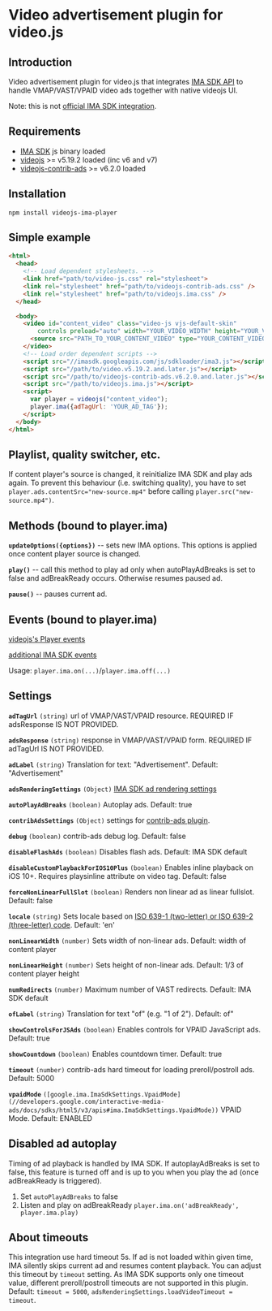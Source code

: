 # Video advertisement plugin for video.js

Introduction
------------

Video advertisement plugin for video.js that integrates [IMA SDK API](https://developers.google.com/interactive-media-ads/docs/sdks/html5/v3/apis) 
to handle VMAP/VAST/VPAID video ads together with native videojs UI.

Note: this is not [official IMA SDK integration](https://github.com/googleads/videojs-ima).

Requirements
------------

- [IMA SDK](https://developers.google.com/interactive-media-ads/docs/sdks/html5/v3/apis) js binary loaded
- [videojs](https://github.com/videojs/video.js) >= v5.19.2 loaded (inc v6 and v7)
- [videojs-contrib-ads](https://github.com/videojs/videojs-contrib-ads) >= v6.2.0 loaded

Installation
--------------

```
npm install videojs-ima-player
```

Simple example
--------------

```html
<html>
  <head>
    <!-- Load dependent stylesheets. -->
    <link href="path/to/video-js.css" rel="stylesheet">
    <link rel="stylesheet" href="path/to/videojs-contrib-ads.css" />
    <link rel="stylesheet" href="path/to/videojs.ima.css" />
  </head>

  <body>
    <video id="content_video" class="video-js vjs-default-skin"
        controls preload="auto" width="YOUR_VIDEO_WIDTH" height="YOUR_VIDEO_HEIGHT">
      <source src="PATH_TO_YOUR_CONTENT_VIDEO" type="YOUR_CONTENT_VIDEO_TYPE" />
    </video>
    <!-- Load order dependent scripts -->
    <script src="//imasdk.googleapis.com/js/sdkloader/ima3.js"></script>
    <script src="/path/to/video.v5.19.2.and.later.js"></script>
    <script src="/path/to/videojs-contrib-ads.v6.2.0.and.later.js"></script>
    <script src="/path/to/videojs.ima.js"></script>
    <script>
      var player = videojs("content_video");
      player.ima({adTagUrl: 'YOUR_AD_TAG'});
    </script>
  </body>
</html>
```

Playlist, quality switcher, etc.
--------------------------------

If content player's source is changed, it reinitialize IMA SDK and play ads again. To prevent this behaviour (i.e. switching quality), 
you have to set ``player.ads.contentSrc="new-source.mp4"`` before calling ``player.src("new-source.mp4")``.

Methods (bound to player.ima)
-----------------------------

**`updateOptions({options})`** -- sets new IMA options. This options is applied once content player source is changed. 

**`play()`** -- call this method to play ad only when autoPlayAdBreaks is set to false and adBreakReady occurs. Otherwise resumes paused ad.

**`pause()`** -- pauses current ad.

Events (bound to player.ima)
----------------------------

[videojs's Player events](https://docs.videojs.com/player#event:beforepluginsetup:$name)

[additional IMA SDK events](https://developers.google.com/interactive-media-ads/docs/sdks/html5/v3/apis#ima.AdEvent.Type)

Usage: `player.ima.on(...)`/`player.ima.off(...)`

Settings
--------

**`adTagUrl`** `(string)`
url of VMAP/VAST/VPAID resource. REQUIRED IF adsResponse IS NOT PROVIDED.

**`adsResponse`** `(string)`
response in VMAP/VAST/VPAID form. REQUIRED IF adTagUrl IS NOT PROVIDED.

**`adLabel`** `(string)`
Translation for text: "Advertisement". Default: "Advertisement"

**`adsRenderingSettings`** `(Object)`
[IMA SDK ad rendering settings](https://developers.google.com/interactive-media-ads/docs/sdks/html5/v3/apis#ima.AdsRenderingSettings)

**`autoPlayAdBreaks`** `(boolean)`
Autoplay ads. Default: true

**`contribAdsSettings`** `(Object)`
settings for [contrib-ads plugin](http://videojs.github.io/videojs-contrib-ads/integrator/options.html).

**`debug`** `(boolean)`
contrib-ads debug log. Default: false

**`disableFlashAds`** `(boolean)`
Disables flash ads. Default: IMA SDK default

**`disableCustomPlaybackForIOS10Plus`** `(boolean)`
Enables inline playback on iOS 10+. Requires playsinline attribute on video tag. Default: false

**`forceNonLinearFullSlot`** `(boolean)`
Renders non linear ad as linear fullslot. Default: false

**`locale`** `(string)`
Sets locale based on [ISO 639-1 (two-letter) or ISO 639-2 (three-letter) code](http://www.loc.gov/standards/iso639-2/php/English_list.php). Default: 'en'

**`nonLinearWidth`** `(number)`
Sets width of non-linear ads. Default: width of content player

**`nonLinearHeight`** `(number)`
Sets height of non-linear ads. Default: 1/3 of content player height

**`numRedirects`** `(number)`
Maximum number of VAST redirects. Default: IMA SDK default

**`ofLabel`** `(string)`
Translation for text "of" (e.g. "1 of 2"). Default: of"

**`showControlsForJSAds`** `(boolean)`
Enables controls for VPAID JavaScript ads. Default: true

**`showCountdown`** `(boolean)`
Enables countdown timer. Default: true

**`timeout`** `(number)`
contrib-ads hard timeout for loading preroll/postroll ads. Default: 5000

**`vpaidMode`** `([google.ima.ImaSdkSettings.VpaidMode](//developers.google.com/interactive-media-ads/docs/sdks/html5/v3/apis#ima.ImaSdkSettings.VpaidMode))`
VPAID Mode. Default: ENABLED


Disabled ad autoplay
--------------------

Timing of ad playback is handled by IMA SDK. If autoplayAdBreaks is set to false,
this feature is turned off and is up to you when you play the ad
(once adBreakReady is triggered).

1. Set ```autoPlayAdBreaks``` to false
2. Listen and play on adBreakReady ```player.ima.on('adBreakReady', player.ima.play)```

About timeouts
--------------

This integration use hard timeout 5s. If ad is not loaded within given time,
IMA silently skips current ad and resumes content playback. You can adjust this
timeout by `timeout` setting. As IMA SDK supports only one timeout value, 
different preroll/postroll timeouts are not supported in this plugin. 
Default: `timeout = 5000`, `adsRenderingSettings.loadVideoTimeout = timeout`.